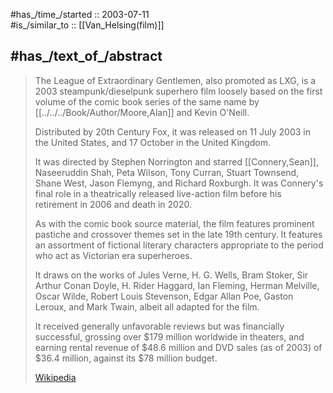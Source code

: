 
#has_/time_/started :: 2003-07-11  
#is_/similar_to :: [[Van_Helsing(film)]] 

## #has_/text_of_/abstract 

> The League of Extraordinary Gentlemen, also promoted as LXG, 
> is a 2003 steampunk/dieselpunk superhero film 
> loosely based on the first volume of the comic book series of the same name 
> by [[../../../Book/Author/Moore,Alan]] and Kevin O'Neill. 
> 
> Distributed by 20th Century Fox, it was released on 11 July 2003 in the United States, 
> and 17 October in the United Kingdom. 
> 
> It was directed by Stephen Norrington and starred [[Connery,Sean]], Naseeruddin Shah, 
> Peta Wilson, Tony Curran, Stuart Townsend, Shane West, Jason Flemyng, 
> and Richard Roxburgh. 
> It was Connery's final role in a theatrically released live-action film 
> before his retirement in 2006 and death in 2020.
>
> As with the comic book source material, 
> the film features prominent pastiche and crossover themes set in the late 19th century. 
> It features an assortment of fictional literary characters appropriate to the period 
> who act as Victorian era superheroes. 
> 
> It draws on the works of Jules Verne, H. G. Wells, Bram Stoker, Sir Arthur Conan Doyle, 
> H. Rider Haggard, Ian Fleming, Herman Melville, Oscar Wilde, Robert Louis Stevenson, 
> Edgar Allan Poe, Gaston Leroux, and Mark Twain, albeit all adapted for the film.
>
> It received generally unfavorable reviews but was financially successful, 
> grossing over $179 million worldwide in theaters, 
> and earning rental revenue of $48.6 million 
> and DVD sales (as of 2003) of $36.4 million, against its $78 million budget.
>
> [Wikipedia](https://en.wikipedia.org/wiki/The%20League%20of%20Extraordinary%20Gentlemen%20(film))




